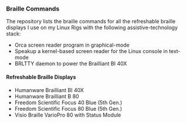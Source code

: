 ### Braille Commands

The repository lists the braille commands for all the refreshable braille displays I use on my Linux Rigs with the following assistive-technology stack:

* Orca screen reader program in graphical-mode
* Speakup a kernel-based screen reader for the Linux console in text-mode
* BRLTTY daemon to power the Brailliant BI 40X

#### Refreshable Braille Displays

* Humanware Brailliant BI 40X
* Humanware Brailliant B 80
* Freedom Scientific Focus 40 Blue (5th Gen.)
* Freedom Scientific Focus 80 Blue (5th Gen.)
* Visio Braille VarioPro 80 with Status Module
